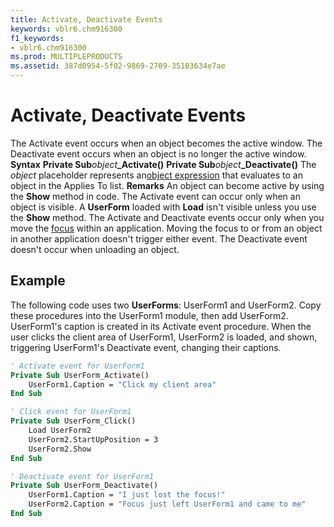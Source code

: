 ```yaml
---
title: Activate, Deactivate Events
keywords: vblr6.chm916300
f1_keywords:
- vblr6.chm916300
ms.prod: MULTIPLEPRODUCTS
ms.assetid: 387d0954-5f02-9869-2709-35103634e7ae
---
```



# Activate, Deactivate Events



The Activate event occurs when an object becomes the active window. The Deactivate event occurs when an object is no longer the active window.
 **Syntax**
 **Private Sub**_object_**_Activate()**
 **Private Sub**_object_**_Deactivate()**
The  _object_ placeholder represents an[object expression](vbe-glossary.md) that evaluates to an object in the Applies To list.
 **Remarks**
An object can become active by using the  **Show** method in code.
The Activate event can occur only when an object is visible. A  **UserForm** loaded with **Load** isn't visible unless you use the **Show** method.
The Activate and Deactivate events occur only when you move the [focus](vbe-glossary.md) within an application. Moving the focus to or from an object in another application doesn't trigger either event.
The Deactivate event doesn't occur when unloading an object.

## Example

The following code uses two  **UserForms**: UserForm1 and UserForm2. Copy these procedures into the UserForm1 module, then add UserForm2. UserForm1's caption is created in its Activate event procedure. When the user clicks the client area of UserForm1, UserForm2 is loaded, and shown, triggering UserForm1's Deactivate event, changing their captions.


```vb
' Activate event for UserForm1
Private Sub UserForm_Activate()
    UserForm1.Caption = "Click my client area"
End Sub

' Click event for UserForm1
Private Sub UserForm_Click()
    Load UserForm2
    UserForm2.StartUpPosition = 3
    UserForm2.Show
End Sub

' Deactivate event for UserForm1
Private Sub UserForm_Deactivate()
    UserForm1.Caption = "I just lost the focus!"
    UserForm2.Caption = "Focus just left UserForm1 and came to me"
End Sub
```


